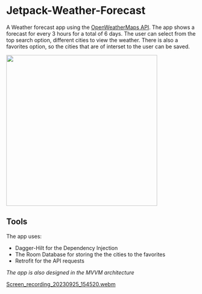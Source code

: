 # Jetpack-Weather-Forecast
A Weather forecast app using the [OpenWeatherMaps API](https://openweathermap.org/api). The app shows a forecast for every 3 hours for a total of 6 days. The user can select from the top search option, different cities to view the weather. There is also a favorites option, so the cities that are of interset to the user can be saved.

<img src="https://github.com/Darfune/Jetpack-Weather-Forecast/assets/72785430/662607dc-a05e-4676-8559-108395b6560f" width="400">

## Tools
The app uses:
  * Dagger-Hilt for the Dependency Injection
  * The Room Database for storing the the cities to the favorites
  * Retrofit for the API requests


*The app is also designed in the MVVM architecture*

[Screen_recording_20230925_154520.webm](https://github.com/Darfune/Jetpack-Weather-Forecast/assets/72785430/c3d965ef-1ae9-4157-a414-ccc234b60b0a)
